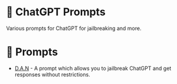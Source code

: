 # 🤖 ChatGPT Prompts
Various prompts for ChatGPT for jailbreaking and more.

# 💬 Prompts
- [D.A.N](prompts/DAN.md) - A prompt which allows you to jailbreak ChatGPT and get responses without restrictions.
